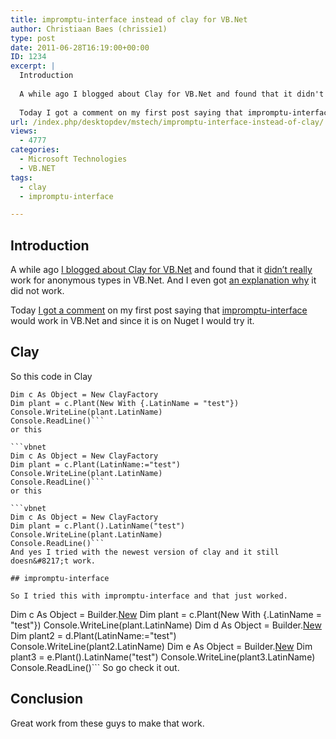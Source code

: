 ```yaml
---
title: impromptu-interface instead of clay for VB.Net
author: Christiaan Baes (chrissie1)
type: post
date: 2011-06-28T16:19:00+00:00
ID: 1234
excerpt: |
  Introduction
  
  A while ago I blogged about Clay for VB.Net and found that it didn't really work for anonymous types in VB.Net. And I even got an explanation why it did not work.
  
  Today I got a comment on my first post saying that impromptu-interface&hellip;
url: /index.php/desktopdev/mstech/impromptu-interface-instead-of-clay/
views:
  - 4777
categories:
  - Microsoft Technologies
  - VB.NET
tags:
  - clay
  - impromptu-interface

---
```

## Introduction

A while ago [I blogged about Clay for VB.Net][1] and found that it [didn&#8217;t really][2] work for anonymous types in VB.Net. And I even got [an explanation why][3] it did not work.

Today [I got a comment][4] on my first post saying that [impromptu-interface][5] would work in VB.Net and since it is on Nuget I would try it.

## Clay

So this code in Clay

```vbnet
Dim c As Object = New ClayFactory
Dim plant = c.Plant(New With {.LatinName = "test"})
Console.WriteLine(plant.LatinName)
Console.ReadLine()```
or this

```vbnet
Dim c As Object = New ClayFactory
Dim plant = c.Plant(LatinName:="test")
Console.WriteLine(plant.LatinName)
Console.ReadLine()```
or this

```vbnet
Dim c As Object = New ClayFactory
Dim plant = c.Plant().LatinName("test")
Console.WriteLine(plant.LatinName)
Console.ReadLine()```
And yes I tried with the newest version of clay and it still doesn&#8217;t work.

## impromptu-interface 

So I tried this with impromptu-interface and that just worked. 

```
Dim c As Object = Builder.[New]()
        Dim plant = c.Plant(New With {.LatinName = "test"})
        Console.WriteLine(plant.LatinName)
        Dim d As Object = Builder.[New]()
        Dim plant2 = d.Plant(LatinName:="test")
        Console.WriteLine(plant2.LatinName)
        Dim e As Object = Builder.[New]()
        Dim plant3 = e.Plant().LatinName("test")
        Console.WriteLine(plant3.LatinName)
        Console.ReadLine()```
So go check it out.

## Conclusion

Great work from these guys to make that work.

 [1]: /index.php/DesktopDev/MSTech/using-clay-in-vb-net
 [2]: /index.php/DesktopDev/MSTech/the-mystery-of-clay-and
 [3]: /index.php/DesktopDev/MSTech/the-mystery-of-clay-and-1
 [4]: /index.php/DesktopDev/MSTech/using-clay-in-vb-net#c8526
 [5]: http://code.google.com/p/impromptu-interface/